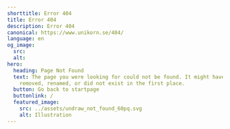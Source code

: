 ```yaml
---
shorttitle: Error 404
title: Error 404
description: Error 404
canonical: https://www.unikorn.se/404/
language: en
og_image:
  src: 
  alt: 
hero:
  heading: Page Not Found
  text: The page you were looking for could not be found. It might have been
    removed, renamed, or did not exist in the first place.
  button: Go back to startpage
  buttonlink: /
  featured_image:
    src: ../assets/undraw_not_found_60pq.svg
    alt: Illustration
---
```

